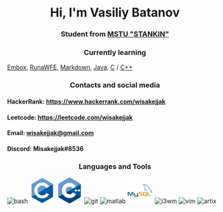 <h1 align="center">Hi, I'm Vasiliy Batanov</h1>
<h3 align="center">Student from <a href="https://stankin.ru">MSTU "STANKIN"</a></h3>
<h3 align="center">Currently learning</h3>
<p align="left">
  <a href="https://github.com/embox">Embox</a>,  
  <a href="https://runawfe.org/RunaWFE_Free_Workflow_System">RunaWFE</a>,
  <a href="https://en.wikipedia.org/wiki/Markdown">Markdown</a>,
  <a href="https://en.wikipedia.org/wiki/Java_(programming_language)">Java</a>,
  <a href="https://en.wikipedia.org/wiki/C_(programming_language)">C</a> /
  <a href="https://en.wikipedia.org/wiki/C%2B%2B">C++</a>
  
</p>

<h3 align="center">Contacts and social media</h3>

#### HackerRank: https://www.hackerrank.com/wisakejjak
#### Leetcode: https://leetcode.com/wisakejjak
#### Email: wisakejjak@gmail.com
#### Discord: Misakejjak#8536
<h3 align="center">Languages and Tools</h3>
<p align="left">
  <img src="https://www.vectorlogo.zone/logos/gnu_bash/gnu_bash-icon.svg" alt="bash" width="60" height="60"/>
  <img src="https://raw.githubusercontent.com/devicons/devicon/master/icons/c/c-original.svg" alt="c" width="60" height="60"/> 
  <img src="https://raw.githubusercontent.com/devicons/devicon/master/icons/cplusplus/cplusplus-original.svg" alt="cplusplus" width="60" height="60"/>
  <img src="https://www.vectorlogo.zone/logos/git-scm/git-scm-icon.svg" alt="git" width="60" height="60"/>
 <!-- <img src="https://raw.githubusercontent.com/devicons/devicon/master/icons/java/java-original.svg" alt="java" width="60" height="60"/>
  <img src="https://upload.wikimedia.org/wikipedia/commons/0/02/Void_Linux_logo.svg" alt="void" width="60" height="60"/> -->
  <img src="https://upload.wikimedia.org/wikipedia/commons/2/21/Matlab_Logo.png" alt="matlab" width="60" height="60"/>
  <img src="https://raw.githubusercontent.com/devicons/devicon/master/icons/mysql/mysql-original-wordmark.svg" alt="mysql" width="60" height="60"/>
  <img src="https://upload.wikimedia.org/wikipedia/commons/2/27/I3_window_manager_logo.svg" alt="i3wm" width="60" height="60"/>
  <img src="https://www.vectorlogo.zone/logos/vim/vim-icon.svg" alt="vim" width="60" height="60"/>
  <img src="https://upload.wikimedia.org/wikipedia/commons/7/70/Artix_logo.svg" alt="artix" width="60" height="60"/>
</p>
